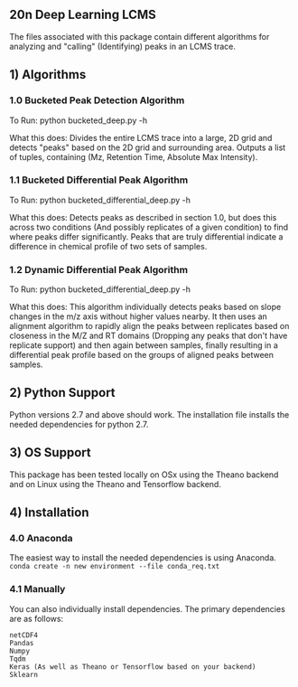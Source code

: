 ## 20n Deep Learning LCMS

The files associated with this package contain different algorithms for analyzing and "calling"
(Identifying) peaks in an LCMS trace.

## 1) Algorithms
### 1.0 Bucketed Peak Detection Algorithm
To Run: python bucketed_deep.py -h

What this does: Divides the entire LCMS trace into a large, 2D grid and
detects "peaks" based on the 2D grid and surrounding area.
Outputs a list of tuples, containing (Mz, Retention Time, Absolute Max Intensity).

### 1.1 Bucketed Differential Peak Algorithm
To Run: python bucketed_differential_deep.py -h

What this does: Detects peaks as described in section 1.0, but does this across two conditions
(And possibly replicates of a given condition) to find where peaks differ significantly.
Peaks that are truly differential indicate a difference in chemical profile of two sets of samples.

### 1.2 Dynamic Differential Peak Algorithm
To Run: python bucketed_differential_deep.py -h

What this does: This algorithm individually detects peaks based on slope changes in the m/z axis without
higher values nearby.  It then uses an alignment algorithm to rapidly align the peaks between replicates
based on closeness in the M/Z and RT domains (Dropping any peaks that don't have replicate support) and then again
between samples, finally resulting in a differential peak profile based on the groups of aligned peaks between samples.

## 2) Python Support
Python versions 2.7 and above should work.  The installation file installs the needed dependencies for python 2.7.

## 3) OS Support
This package has been tested locally on OSx using the Theano backend and on Linux using the Theano and Tensorflow backend.

## 4) Installation

### 4.0 Anaconda
The easiest way to install the needed dependencies is using Anaconda.
`conda create -n new environment --file conda_req.txt`

### 4.1 Manually
You can also individually install dependencies.  The primary dependencies are as follows:
```
netCDF4
Pandas
Numpy
Tqdm
Keras (As well as Theano or Tensorflow based on your backend)
Sklearn
```